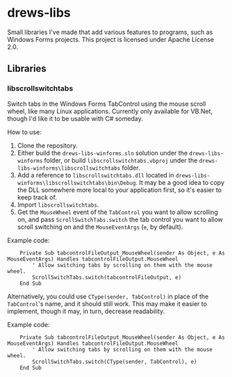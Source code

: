 # drews-libs
 Small libraries I've made that add various features to programs, such as Windows Forms projects. This project is licensed under Apache License 2.0.

## Libraries
### libscrollswitchtabs
Switch tabs in the Windows Forms TabControl using the mouse scroll wheel, like many Linux applications. Currently only available for VB.Net, though I'd like it to be usable with C# someday.

How to use:
1. Clone the repository.
2. Either build the `drews-libs-winforms.sln` solution under the `drews-libs-winforms` folder, or build `libscrollswitchtabs.vbproj` under the `drews-libs-winforms\libscrollswitchtabs` folder.
3. Add a reference to `libscrollswitchtabs.dll` located in `drews-libs-winforms\libscrollswitchtabs\bin\Debug`. It may be a good idea to copy the DLL somewhere more local to your application first, so it's easier to keep track of.
4. Import `libscrollswitchtabs`.
4. Get the `MouseWheel` event of the `TabControl` you want to allow scrolling on, and pass `ScrollSwitchTabs.switch` the tab control you want to allow scroll switching on and the `MouseEventArgs` (`e`, by default).

Example code:
```vbnet
    Private Sub tabcontrolFileOutput_MouseWheel(sender As Object, e As MouseEventArgs) Handles tabcontrolFileOutput.MouseWheel
        ' Allow switching tabs by scrolling on them with the mouse wheel.
        ScrollSwitchTabs.switch(tabcontrolFileOutput, e)
    End Sub
```

Alternatively, you could use `CType(sender, TabControl)` in place of the `TabControl`'s name, and it should still work. This may make it easier to implement, though it may, in turn, decrease readability.

Example code:
```vbnet
    Private Sub tabcontrolFileOutput_MouseWheel(sender As Object, e As MouseEventArgs) Handles tabcontrolFileOutput.MouseWheel
        ' Allow switching tabs by scrolling on them with the mouse wheel.
        ScrollSwitchTabs.switch(CType(sender, TabControl), e)
    End Sub
```
